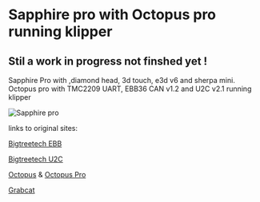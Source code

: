 # Sapphire pro with Octopus pro running klipper

## **Stil a work in progress not finshed yet !**

Sapphire Pro with ,diamond head, 3d touch, e3d v6 and sherpa mini.
Octopus pro with TMC2209 UART, EBB36 CAN v1.2 and U2C v2.1 running klipper

![Sapphire pro](https://twotrees3d.com/wp-content/uploads/2022/01/SP-3-Linear-Rail-3D-Printer-Corexy-3D-Printing-Machine-600x600.jpg)

links to original sites:

[Bigtreetech EBB](https://github.com/bigtreetech/EBB)

[Bigtreetech U2C](https://github.com/bigtreetech/U2C)

[Octopus](https://github.com/bigtreetech/BIGTREETECH-OCTOPUS-V1.0) & [Octopus Pro](https://github.com/bigtreetech/BIGTREETECH-OCTOPUS-Pro)

[Grabcat](https://grabcad.com/library)